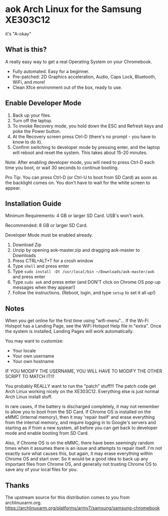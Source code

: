 
# aok Arch Linux for the Samsung XE303C12
it's "A-okay"

## What is this?
A really easy way to get a real Operating System on your Chromebook.
- Fully automated. Easy for a beginner.
- Pre-patched: 2D Graphics acceleration, Audio, Caps Lock, Bluetooth, WiFi, and more!
- Clean Xfce environment out of the box, ready to use.

## Enable Developer Mode
1. Back up your files.
2. Turn off the laptop.
3. To invoke Recovery mode, you hold down the ESC and Refresh keys and poke the Power button.
4. At the Recovery screen press Ctrl-D (there's no prompt - you have to know to do it).
5. Confirm switching to developer mode by pressing enter, and the laptop will reboot and reset the system. This takes about 15-20 minutes.

Note: After enabling developer mode, you will need to press Ctrl-D each time you boot, or wait 30 seconds to continue booting.

Pro Tip: You can press Ctrl-D (or Ctrl-U to boot from SD Card) as soon as the backlight comes on. You don't have to wait for the white screen to appear.


## Installation Guide
Minimum Requirements: 4 GB or larger SD Card. USB's won't work.

Recommended: 8 GB or larger SD Card.

Developer Mode must be enabled already.

1. Download Zip
2. Unzip by opening aok-master.zip and dragging aok-master to Downloads
3. Press CTRL+ALT+T for a crosh window
4. Type `shell` and press enter
5. Type `sudo install -Dt /usr/local/bin ~/Downloads/aok-master/aok` and press enter
6. Type `sudo aok` and press enter (and DON'T click on Chrome OS pop-up messages when they appear!)
7. Follow the instructions. (Reboot, login, and type `setup` to set it all up!)

## Notes

When you get online for the first time using "wifi-menu"...
If the Wi-Fi Hotspot has a Landing Page, see the WiFi Hotspot Help file in "extra".
Once the system is installed, Landing Pages will work automatically.

You may want to customize:
  - Your locale
  - Your own username
  - Your own hostname

IF YOU MODIFY THE USERNAME, YOU WILL HAVE TO MODIFY THE OTHER SCRIPT TO MATCH IT!!!

You probably REALLY want to run the "patch" stuff!!!
The patch code get Arch Linux working nicely on the XE303C12.
Everything else is just normal Arch Linux install stuff.

In rare cases, if the battery is discharged completely, it may not remember to allow you to boot from the SD Card. If Chrome OS is installed on the eMMC (internal memory), then it may 'repair itself' and erase everything from the internal memory, and require logging in to Google's servers and starting as if from a new system, all before you can get back to developer mode and enable booting from SD Card.

Also, if Chrome OS is on the eMMC, there have been seemingly random times when it
assumes there is an issue and attempts to repair itself. I'm not exactly sure what
causes this, but again, it may erase everything within Chrome OS and start over.
So it would be a good idea to back up any important files from Chrome OS, and
generally not trusting Chrome OS to save any of your local files for you.

## Thanks
The upstream source for this distribution comes to you from archlinuxarm.org.
https://archlinuxarm.org/platforms/armv7/samsung/samsung-chromebook
